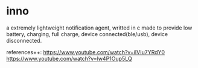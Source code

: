 # inno

a extremely lightweight notification agent, writted in c
made to provide low battery, charging, full charge, device connected(ble/usb),
device disconnected.

references++:
https://www.youtube.com/watch?v=iIVIu7YRdY0
https://www.youtube.com/watch?v=lw4P1Oup5LQ
